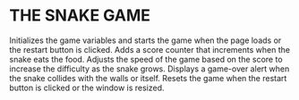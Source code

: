 # THE SNAKE GAME

Initializes the game variables and starts the game when the page loads or the restart button is clicked.
Adds a score counter that increments when the snake eats the food.
Adjusts the speed of the game based on the score to increase the difficulty as the snake grows.
Displays a game-over alert when the snake collides with the walls or itself.
Resets the game when the restart button is clicked or the window is resized.
